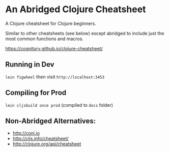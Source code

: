 # An Abridged Clojure Cheatsheet

A Clojure cheatsheet for Clojure beginners.

Similar to other cheatsheets (see below) except abridged to include just the most common functions and macros.

https://cognitory.github.io/clojure-cheatsheet/

## Running in Dev

`lein figwheel` then visit `http://localhost:3453`

## Compiling for Prod

`lein cljsbuild once prod` (compiled to `docs` folder)

## Non-Abridged Alternatives:

 - http://conj.io
 - http://cljs.info/cheatsheet/
 - http://clojure.org/api/cheatsheet
